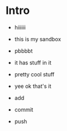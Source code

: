 Intro
=====
* hiiiiii
* this is my sandbox
* pbbbbt
* it has stuff in it
* pretty cool stuff
* yee
ok that's it

* add
* commit
* push
